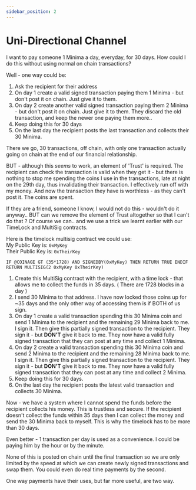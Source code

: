```yaml
---
sidebar_position: 2
---
```


# Uni-Directional Channel

I want to pay someone 1 Minima a day, everyday, for 30 days. How could I do this without using normal on chain transactions?

Well - one way could be:

1. Ask the recipient for their address
2. On day 1 create a valid signed transaction paying them 1 Minima - but don't post it on chain. Just give it to them.
3. On day 2 create another valid signed transaction paying them 2 Minima - but don't post it on chain. Just give it to them. They discard the old transaction, and keep the newer one paying them more..
4. Keep doing this for 30 days
5. On the last day the recipient posts the last transaction and collects their 30 Minima.

There we go, 30 transactions, off chain, with only one transaction actually going on chain at the end of our financial relationship.

BUT - although this *seems* to work, an element of 'Trust' is required. The recipient can check the transaction is valid when they get it - but there is nothing to stop me spending the coins I use in the transactions, late at night on the 29th day, thus invalidating their transaction. I effectively run off with my money. And now the transaction they have is worthless - as they can't post it. The coins are spent.

If they are a friend, someone I know, I would not do this - wouldn't do it anyway.. BUT can we remove the element of Trust altogether so that I can't do that ? Of course we can.. and we use a trick we learnt earlier with our TimeLock and MultiSig contracts.

Here is the timelock multisig contract we could use:<br/>
My Public Key is: `0xMyKey`<br/>
Their Public Key is: `0xTheirKey`<br/>

~~~~
IF @COINAGE GT (35*1728) AND SIGNEDBY(0xMyKey) THEN RETURN TRUE ENDIF RETURN MULTISIG(2 0xMyKey 0xTheirKey)
~~~~

1. Create this MultiSig contract with the recipient, with a time lock - that allows me to collect the funds in 35 days. ( There are 1728 blocks in a day )
2. I send 30 Minima to that address. I have now locked those coins up for ~35 days and the only other way of accessing them is if BOTH of us sign.
3. On day 1 create a valid transaction spending this 30 Minima coin and send 1 Minima to the recipient and the remaining 29 Minima back to me. I sign it. Then give this partially signed transaction to the recipient. They sign it - but **DON'T** give it back to me. They now have a valid fully signed transaction that they can post at any time and collect 1 Minima.
4. On day 2 create a valid transaction spending this 30 Minima coin and send 2 Minima to the recipient and the remaining 28 Minima back to me. I sign it. Then give this partially signed transaction to the recipient. They sign it - but **DON'T** give it back to me. They now have a valid fully signed transaction that they can post at any time and collect 2 Minima.
5. Keep doing this for 30 days.
6. On the last day the recipient posts the latest valid transaction and collects 30 Minima.

Now - we have a system where I cannot spend the funds before the recipient collects his money. This is trustless and secure. If the recipient doesn't collect the funds within 35 days then I can collect the money and send the 30 Minima back to myself. This is why the timelock has to be more than 30 days.

Even better - 1 transaction per day is used as a convenience. I could be paying him by the hour or by the minute. 

None of this is posted on chain until the final transaction so we are only limited by the speed at which we can create newly signed transactions and swap them. You could even do real time payments by the second.

One way payments have their uses, but far more useful, are two way.
